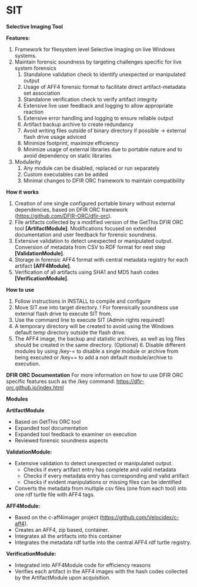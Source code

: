 # SIT
**Selective Imaging Tool**

**Features:** 
1. Framework for filesystem level Selective Imaging on live Windows systems.
2. Maintain forensic soundness by targeting challenges specific for live system forensics
	1. Standalone validation check to identify unexpected or manipulated output
	2. Usage of AFF4 forensic format to facilitate direct artifact-metadata set association	
	3. Standalone verification check to verify artifact integrity
	4. Extensive live user feedback and logging to allow appropriate reaction
	5. Extensive error handling and logging to ensure reliable output 
	6. Artifact backup archive to create redundancy	
	7. Avoid writing files outside of binary directory if possible -> external flash drive usage adviced
	8. Minimize footprint, maximize efficiency
	9. Minimize usage of external libraries due to portable nature and to avoid dependency on static libraries
3. Modularity 
	1. Any module can be disabled, replaced or run separately
	2. Custom executables can be added 
	3. Minimal changes to DFIR ORC framework to maintain compatibility

**How it works** 
1. Creation of one single configured portable binary without external dependencies, based on DFIR ORC framework (https://github.com/DFIR-ORC/dfir-orc). 
2. File artifacts collected by a modified version of the GetThis DFIR ORC tool **[ArtifactModule]**. Modifications focused on extended documentation and user feedback for forensic soundness.
3. Extensive validation to detect unexpected or manipulated output. Conversion of metadata from CSV to RDF format for next step **[ValidationModule]**.
4. Storage in forensic AFF4 format with central metadata registry for each artifact **[AFF4Module]**.
5. Verification of all artifacts using SHA1 and MD5 hash codes **[VerificationModule]**. 

**How to use**
1. Follow instructions in INSTALL to compile and configure
2. Move SIT.exe into target directory. ! For forensically soundness use external flash drive to execute SIT from.
3. Use the command line to execute SIT (Admin rights required!)
4. A temporary directory will be created to avoid using the Windows default temp directory outside the flash drive.
5. The AFF4 image, the backup and statistic archives, as well as log files should be created in the same directory.
(Optional) 6. Disable different modules by using /key-= to disable a single module or archive from being executed or /key+= to add a non default module/archive to execution.

**DFIR ORC Documentation**
For more information on how to use DFIR ORC specific features such as the /key command: https://dfir-orc.github.io/index.html

**Modules**

**ArtifactModule**
- Based on GetThis ORC tool
- Expanded tool documentation
- Expanded tool feedback to examiner on execution 
- Reviewed forensic soundness aspects 

**ValidationModule:** 
- Extensive validation to detect unexpected or manipulated output.
	- Checks if every artifact entry has complete and valid metadata
	- Checks if every metadata entry has corresponding and valid artifact
	- Checks if evident manipulations or missing files can be identified
- Converts the metadata from multiple csv files (one from each tool) into one rdf turtle file with AFF4 tags.

**AFF4Module:**
- Based on the c-aff4imager project (https://github.com/Velocidex/c-aff4).
- Creates an AFF4, zip based, container.
- Integrates all the artifacts into this container
- Integrates the metadata rdf turtle into the central AFF4 rdf turtle registry.

**VerificationModule:**
- Integrated into AFF4Module code for efficiency reasons
- Verifies each artifact in the AFF4 images with the hash codes collected by the ArtifactModule upon acquisition.
  



